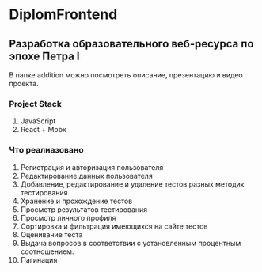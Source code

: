 # DiplomFrontend
## Разработка образовательного веб-ресурса по эпохе Петра I
В папке addition можно посмотреть описание, презентацию и видео проекта.
### Project Stack 
1. JavaScript
2. React + Mobx
### Что реaлиазовано
1. Регистрация и авторизация пользователя
2. Редактирование данных пользователя
3. Добавление, редактирование и удаление тестов разных методик тестирования
4. Хранение и прохождение тестов
5. Просмотр результатов тестирования
6. Просмотр личного профиля
7. Сортировка и фильтрация имеющихся на сайте тестов
8. Оценивание теста
9. Выдaчa вопросов в соответствии с установленным процентным соотношением.
10. Пaгинaция
